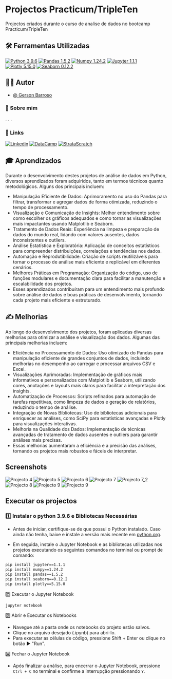 # Projectos Practicum/TripleTen

Projectos criados durante o curso de analise de dados no bootcamp Practicum/TripleTen

## 🛠 Ferramentas Utilizadas

[![Python 3.9.6](https://img.shields.io/badge/Python_v3.9.6-3776AB?style=for-the-badge&logo=python)](https://www.python.org/downloads/release/python-396/)  [![Pandas 1.5.2](https://img.shields.io/badge/Pandas_v1.5.2-150458?style=for-the-badge&logo=pandas)](https://pypi.org/project/pandas/1.5.2/)  [![Numpy 1.24.2](https://img.shields.io/badge/Numpy_v1.24.2-013243?style=for-the-badge&logo=Numpy)](https://pypi.org/project/numpy/1.24.2/)  [![Jupyter 1.1.1](https://img.shields.io/badge/Jupyter_v1.1.1-F37626?style=for-the-badge&logo=jupyter)](https://pypi.org/project/jupyter/1.1.1/)  [![Plotly 5.15.0](https://img.shields.io/badge/Plotly_v5.15.0-3F4F75?style=for-the-badge&logo=plotly)](https://pypi.org/project/plotly/5.15.0/)  [![Seaborn 0.12.2](https://img.shields.io/badge/Seaborn_v0.12.2-gray?style=for-the-badge)](https://pypi.org/project/seaborn/0.12.2/)

## 👨‍💻 Autor

- [@ Gerson Barroso](https://github.com/barrosogerson/ProjectosPracticum)

### 🚀 Sobre mim

. . . 

### 🔗 Links

[![Linkedin](https://img.shields.io/badge/Gerson_Barroso-0A66C2?style=for-the-badge&logo=linkedin&logoColor=white)](https://www.linkedin.com/in/gerson-barroso-424918128/)
[![DataCamp](https://img.shields.io/badge/datacamp-03EF62?style=for-the-badge&logo=datacamp&logoColor=white)](https://www.datacamp.com/portfolio/gersonbarroso)
[![StrataScratch](https://img.shields.io/badge/StrataScratch-00a699?style=for-the-badge)](https://platform.stratascratch.com/user/gb)

## 🎓 Aprendizados

Durante o desenvolvimento destes projetos de análise de dados em Python, diversos aprendizados foram adquiridos, tanto em termos técnicos quanto metodológicos. 
Alguns dos principais incluem:

- Manipulação Eficiente de Dados: Aprimoramento no uso do Pandas para filtrar, transformar e agregar dados de forma otimizada, reduzindo o tempo de processamento.
- Visualização e Comunicação de Insights: Melhor entendimento sobre como escolher os gráficos adequados e como tornar as visualizações mais impactantes usando Matplotlib e Seaborn.
- Tratamento de Dados Reais: Experiência na limpeza e preparação de dados do mundo real, lidando com valores ausentes, dados inconsistentes e outliers.
- Análise Estatística e Exploratória: Aplicação de conceitos estatísticos para compreender distribuições, correlações e tendências nos dados.
- Automação e Reprodutibilidade: Criação de scripts reutilizáveis para tornar o processo de análise mais eficiente e replicável em diferentes cenários.
- Melhores Práticas em Programação: Organização do código, uso de funções modulares e documentação clara para facilitar a manutenção e escalabilidade dos projetos.
- Esses aprendizados contribuíram para um entendimento mais profundo sobre análise de dados e boas práticas de desenvolvimento, tornando cada projeto mais eficiente e estruturado.

## ✍️ Melhorias

Ao longo do desenvolvimento dos projetos, foram aplicadas diversas melhorias para otimizar a análise e visualização dos dados. 
Algumas das principais melhorias incluem:

- Eficiência no Processamento de Dados: Uso otimizado do Pandas para manipulação eficiente de grandes conjuntos de dados, incluindo melhorias no desempenho ao carregar e processar arquivos CSV e Excel.  
- Visualizações Aprimoradas: Implementação de gráficos mais informativos e personalizados com Matplotlib e Seaborn, utilizando cores, anotações e layouts mais claros para facilitar a interpretação dos insights.  
- Automatização de Processos: Scripts refinados para automação de tarefas repetitivas, como limpeza de dados e geração de relatórios, reduzindo o tempo de análise.  
- Integração de Novas Bibliotecas: Uso de bibliotecas adicionais para enriquecer as análises, como SciPy para estatísticas avançadas e Plotly para visualizações interativas.  
- Melhoria na Qualidade dos Dados: Implementação de técnicas avançadas de tratamento de dados ausentes e outliers para garantir análises mais precisas.  
- Essas melhorias aumentaram a eficiência e a precisão das análises, tornando os projetos mais robustos e fáceis de interpretar.  

## Screenshots

![Projecto 4](screenshots/proj4.png)
![Projecto 5](screenshots/proj5.png)
![Projecto 6](screenshots/proj6.png)
![Projecto 7](screenshots/proj7.png)
![Projecto 7_2](screenshots/proj7_2.png)
![Projecto 8](screenshots/proj8.png)
![Projecto 9](screenshots/proj9.png)
![Projecto 9](screenshots/proj9_1.png)

## Executar os projectos
 
### 1️⃣ Instalar o python 3.9.6 e Bibliotecas Necessárias
- Antes de iniciar, certifique-se de que possui o Python instalado. Caso ainda não tenha, baixe e instale a versão mais recente em [python.org](https://www.python.org/downloads/release/python-396/).

- Em seguida, instale o Jupyter Notebook e as bibliotecas utilizadas nos projetos executando os seguintes comandos no terminal ou prompt de comando:

```bash
pip install jupyter==1.1.1
pip install numpy==1.24.2
pip install pandas==1.5.2
pip install seaborn==0.12.2
pip install plotly==5.15.0
```

2️⃣ Executar o Jupyter Notebook

```jupyter notebook```


3️⃣ Abrir e Executar os Notebooks

- Navegue até a pasta onde os notebooks do projeto estão salvos.
- Clique no arquivo desejado (.ipynb) para abri-lo.
- Para executar as células de código, pressione Shift + Enter ou clique no botão ▶️ "Run".

4️⃣ Fechar o Jupyter Notebook

- Após finalizar a análise, para encerrar o Jupyter Notebook, pressione `Ctrl + C` no terminal e confirme a interrupção pressionando `Y`.
